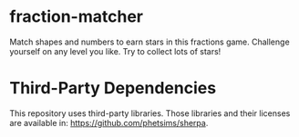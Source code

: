fraction-matcher
================

Match shapes and numbers to earn stars in this fractions game. Challenge yourself on any level you like.
Try to collect lots of stars!

Third-Party Dependencies
=============

This repository uses third-party libraries.
Those libraries and their licenses are available in: https://github.com/phetsims/sherpa.